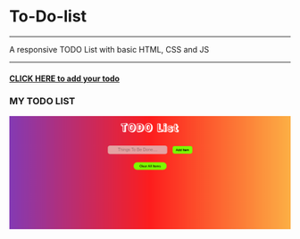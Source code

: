 # To-Do-list
<hr>
A responsive TODO List with basic HTML, CSS and JS
<hr>

 #### [CLICK HERE to add your todo](https://todolistsayahnneeta.netlify.app/)

### MY TODO LIST
<div>
<img src="ss.png" alt="" srcset="">
</div>

